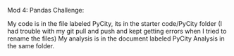 Mod 4: Pandas Challenge:  

My code is in the file labeled PyCity, its in the starter code/PyCity folder (I had trouble with my git pull and push and kept getting errors when I tried to rename the files)
My analysis is in the document labeled PyCity Analysis in the same folder.
